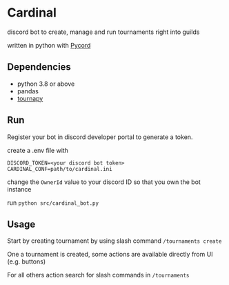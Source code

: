 # Cardinal

discord bot to create, manage and run tournaments right into guilds

written in python with [Pycord](https://pycord.dev/)

## Dependencies

- python 3.8 or above
- pandas
- [tournapy](https://github.com/BishopT/tournapy)

## Run

Register your bot in discord developer portal to generate a token.

create a .env file with

```text
DISCORD_TOKEN=<your discord bot token>
CARDINAL_CONF=path/to/cardinal.ini
```

change the `OwnerId` value to your discord ID so that you own the bot instance

run `python src/cardinal_bot.py`

## Usage

Start by creating tournament by using slash command `/tournaments create`

One a tournament is created, some actions are available directly from UI (e.g. buttons)

For all others action search for slash commands in `/tournaments`
